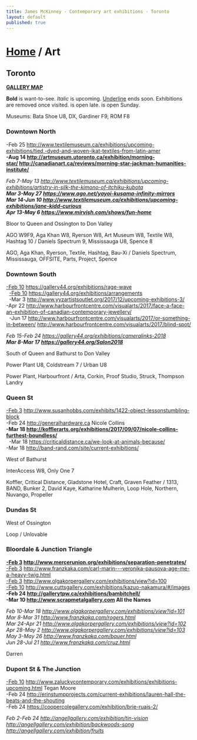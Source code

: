 ```yaml
---
title: James McKinney - Contemporary art exhibitions - Toronto
layout: default
published: true
---
```


# [Home](/) / Art

## Toronto

**[GALLERY MAP](https://www.google.com/maps/d/u/0/edit?mid=1sMiga7vQsqWdqEVQCqHsxjX2jeU)**

<span class="glyphicon glyphicon-info-sign" aria-hidden="true"></span> <strong>Bold</strong> is want-to-see. <em>Italic</em> is upcoming. <u>Underline</u> ends soon. Exhibitions are removed once visited. <span class="glyphicon glyphicon-time" aria-hidden="true"></span> is open late. <span class="glyphicon glyphicon-calendar" aria-hidden="true"></span> is open Sunday.

<span class="glyphicon glyphicon-calendar" aria-hidden="true"></span> <span class="glyphicon glyphicon-time" aria-hidden="true"></span> Museums: Bata Shoe U8, DX, Gardiner F9, ROM F8

### Downtown North

-Feb 25 <http://www.textilemuseum.ca/exhibitions/upcoming-exhibitions/tied,-dyed-and-woven-ikat-textiles-from-latin-amer>  
**-Aug 14 <http://artmuseum.utoronto.ca/exhibition/morning-star/> <http://canadianart.ca/reviews/morning-star-jackman-humanities-institute/>**  

_Feb 7-May 13 <http://www.textilemuseum.ca/exhibitions/upcoming-exhibitions/artistry-in-silk-the-kimono-of-itchiku-kubota>_  
_**Mar 3-May 27 <https://www.ago.net/yayoi-kusama-infinity-mirrors>**_  
_**Mar 14-Jun 10 <http://www.textilemuseum.ca/exhibitions/upcoming-exhibitions/jane-kidd-curious>**_  
_**Apr 13-May 6 <https://www.mirvish.com/shows/fun-home>**_  

<span class="glyphicon glyphicon-info-sign" aria-hidden="true"></span> Bloor to Queen and Ossington to Don Valley

<span class="glyphicon glyphicon-time" aria-hidden="true"></span> AGO W9F9, Aga Khan W8, Ryerson W8, Art Museum W8, Textile W8, Hashtag 10 / Daniels Spectrum 9, Mississauga U8, Spence 8

<span class="glyphicon glyphicon-calendar" aria-hidden="true"></span> AGO, Aga Khan, Ryerson, Textile, Hashtag, Bau-Xi / Daniels Spectrum, Mississauga, OFFSITE, Parts, Project, Spence

### Downtown South

<u>-Feb 10</u> <https://gallery44.org/exhibitions/rage-wave>  
  <u>-Feb 10</u> <https://gallery44.org/exhibitions/arrangements>  
  -Mar 3 <http://www.yyzartistsoutlet.org/2017/12/upcoming-exhibitions-3/>  
-Apr 22 <http://www.harbourfrontcentre.com/visualarts/2017/face-a-face-an-exhibition-of-canadian-contemporary-jewellery/>  
  -Jun 17 <http://www.harbourfrontcentre.com/visualarts/2017/or-something-in-between/> <http://www.harbourfrontcentre.com/visualarts/2017/blind-spot/>  

_Feb 15-Feb 24 <https://gallery44.org/exhibitions/cameralinks-2018>_  
_**Mar 8-Mar 17 <https://gallery44.org/Salon2018>**_  

<span class="glyphicon glyphicon-info-sign" aria-hidden="true"></span> South of Queen and Bathurst to Don Valley

<span class="glyphicon glyphicon-time" aria-hidden="true"></span> Power Plant U8, Coldstream 7 / Urban U8

<span class="glyphicon glyphicon-calendar" aria-hidden="true"></span> Power Plant, Harbourfront / Arta, Corkin, Proof Studio, Struck, Thompson Landry

### Queen St

<u>-Feb 3</u> <http://www.susanhobbs.com/exhibits/1422-object-lessonstumbling-block>  
-Feb 24 <http://generalhardware.ca> Nicole Collins  
**-Mar 18 <http://kofflerarts.org/exhibitions/2017/09/07/nicole-collins-furthest-boundless/>**  
  -Mar 18 <https://criticaldistance.ca/we-look-at-animals-because/>  
-Mar 18 <http://band-rand.com/site/current-exhibitions/>  

<span class="glyphicon glyphicon-info-sign" aria-hidden="true"></span> West of Bathurst

<span class="glyphicon glyphicon-time" aria-hidden="true"></span> InterAccess W8, Only One 7

<span class="glyphicon glyphicon-calendar" aria-hidden="true"></span> Koffler, Critical Distance, Gladstone Hotel, Craft, Graven Feather / 1313, BAND, Bunker 2, David Kaye, Katharine Mulherin, Loop Hole, Northern, Nuvango, Propeller

### Dundas St

<span class="glyphicon glyphicon-info-sign" aria-hidden="true"></span> West of Ossington

<span class="glyphicon glyphicon-calendar" aria-hidden="true"></span> Loop / Unlovable

### Bloordale & Junction Triangle

**<u>-Feb 3</u> <http://www.mercerunion.org/exhibitions/separation-penetrates/>**  
<u>-Feb 3</u> <http://www.franzkaka.com/carl-marin---veronika-pausova-age-me-a-heavy-twig.html>  
<u>-Feb 3</u> <http://www.olgakorpergallery.com/exhibitions/view?id=100>  
<u>-Feb 10</u> <http://www.cuttsgallery.com/exhibitions/kazuo-nakamura/#/images>  
**-Feb 24 <http://gallerytpw.ca/exhibitions/bambitchell/>**  
**-Mar 10 <http://www.scrapmetalgallery.com> All the Names**  

_Feb 10-Mar 18 <http://www.olgakorpergallery.com/exhibitions/view?id=101>_  
_Mar 8-Mar 31 <http://www.franzkaka.com/rogers.html>_  
_Mar 24-Apr 21 <http://www.olgakorpergallery.com/exhibitions/view?id=102>_  
_Apr 28-May 2 <http://www.olgakorpergallery.com/exhibitions/view?id=103>_  
_May 3-May 26 <http://www.franzkaka.com/bauer.html>_  
_Jun 28-Jul 21 <http://www.franzkaka.com/cruz.html>_  

<span class="glyphicon glyphicon-calendar" aria-hidden="true"></span> Darren

### Dupont St & The Junction

<u>-Feb 10</u> <http://www.zaluckycontemporary.com/exhibitions/exhibitions-upcoming.html> Tegan Moore  
-Feb 24 <http://erinstumpprojects.com/current-exhibitions/lauren-hall-the-beats-and-the-shouting>  
-Feb 24 <https://coopercolegallery.com/exhibition/brie-ruais-2/>  

_Feb 2-Feb 24 <http://angellgallery.com/exhibition/tin-vision> <http://angellgallery.com/exhibition/backwoods-song> <http://angellgallery.com/exhibition/fruits>_  
